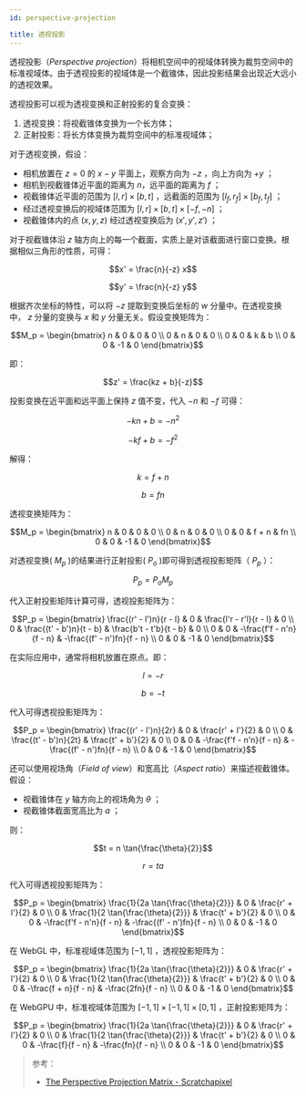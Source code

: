 ```yaml
---
id: perspective-projection

title: 透视投影
---
```


透视投影（_Perspective projection_）将相机空间中的视域体转换为裁剪空间中的标准视域体。由于透视投影的视域体是一个截锥体，因此投影结果会出现近大远小的透视效果。

透视投影可以视为透视变换和正射投影的复合变换：

1. 透视变换：将视截锥体变换为一个长方体；
2. 正射投影：将长方体变换为裁剪空间中的标准视域体；

对于透视变换，假设：

- 相机放置在 $z=0$ 的 $x-y$ 平面上，观察方向为 $-z$ ，向上方向为 $+y$ ；
- 相机到视截锥体近平面的距离为 $n$，远平面的距离为 $f$ ；
- 视截锥体近平面的范围为 $[l, r] \times [b, t]$ ，远截面的范围为 $[l_f, r_f] \times [b_f, t_f]$ ；
- 经过透视变换后的视域体范围为 $[l, r] \times [b, t] \times [-f, -n]$ ；
- 视截锥体内的点 $(x, y, z)$ 经过透视变换后为 $(x', y', z')$ ；

对于视截锥体沿 $z$ 轴方向上的每一个截面，实质上是对该截面进行窗口变换。根据相似三角形的性质，可得：

```math
x' = \frac{n}{-z} x
```

```math
y' = \frac{n}{-z} y
```

根据齐次坐标的特性，可以将 $-z$ 提取到变换后坐标的 $w$ 分量中。在透视变换中， $z$ 分量的变换与 $x$ 和 $y$ 分量无关。假设变换矩阵为：

```math
M_p
=
\begin{bmatrix}
  n & 0 & 0 & 0 \\
  0 & n & 0 & 0 \\
  0 & 0 & k & b \\
  0 & 0 & -1 & 0
\end{bmatrix}
```

即：

```math
z' = \frac{kz + b}{-z}
```

投影变换在近平面和远平面上保持 $z$ 值不变，代入 $-n$ 和 $-f$ 可得：

```math
-kn + b = -n^2
```

```math
-kf + b = -f^2
```

解得：

```math
k = f + n
```

```math
b = fn
```

透视变换矩阵为：

```math
M_p
=
\begin{bmatrix}
  n & 0 & 0 & 0 \\
  0 & n & 0 & 0 \\
  0 & 0 & f + n & fn \\
  0 & 0 & -1 & 0
\end{bmatrix}
```

对透视变换( $M_p$ )的结果进行正射投影( $P_o$ )即可得到透视投影矩阵（ $P_p$ ）：

```math
P_p = P_o M_p
```

代入正射投影矩阵计算可得，透视投影矩阵为：

```math
P_p
=
\begin{bmatrix}
  \frac{(r' - l')n}{r - l} & 0 & \frac{l'r - r'l}{r - l} & 0 \\
  0 & \frac{(t' - b')n}{t - b} & \frac{b't - t'b}{t - b} & 0 \\
  0 & 0 & -\frac{f'f - n'n}{f - n} & -\frac{(f' - n')fn}{f - n} \\
  0 & 0 & -1 & 0
\end{bmatrix}
```

在实际应用中，通常将相机放置在原点。即：

```math
l = -r
```

```math
b = -t
```

代入可得透视投影矩阵为：

```math
P_p
=
\begin{bmatrix}
  \frac{(r' - l')n}{2r} & 0 & \frac{r' + l'}{2} & 0 \\
  0 & \frac{(t' - b')n}{2t} & \frac{t' + b'}{2} & 0 \\
  0 & 0 & -\frac{f'f - n'n}{f - n} & -\frac{(f' - n')fn}{f - n} \\
  0 & 0 & -1 & 0
\end{bmatrix}
```

还可以使用视场角（_Field of view_）和宽高比（_Aspect ratio_）来描述视截锥体。假设：

- 视截锥体在 $y$ 轴方向上的视场角为 $\theta$ ；
- 视截锥体截面宽高比为 $a$ ；

则：

```math
t = n \tan{\frac{\theta}{2}}
```

```math
r = t a
```

代入可得透视投影矩阵为：

```math
P_p
=
\begin{bmatrix}
  \frac{1}{2a \tan{\frac{\theta}{2}}} & 0 & \frac{r' + l'}{2} & 0 \\
  0 & \frac{1}{2 \tan{\frac{\theta}{2}}} & \frac{t' + b'}{2} & 0 \\
  0 & 0 & -\frac{f'f - n'n}{f - n} & -\frac{(f' - n')fn}{f - n} \\
  0 & 0 & -1 & 0
\end{bmatrix}
```

在 WebGL 中，标准视域体范围为 $[-1, 1]$ ，透视投影矩阵为：

```math
P_p
=
\begin{bmatrix}
  \frac{1}{2a \tan{\frac{\theta}{2}}} & 0 & \frac{r' + l'}{2} & 0 \\
  0 & \frac{1}{2 \tan{\frac{\theta}{2}}} & \frac{t' + b'}{2} & 0 \\
  0 & 0 & -\frac{f + n}{f - n} & -\frac{2fn}{f - n} \\
  0 & 0 & -1 & 0
\end{bmatrix}
```

在 WebGPU 中，标准视域体范围为 $[-1, 1] \times [-1, 1] \times [0, 1]$ ，正射投影矩阵为：

```math
P_p
=
\begin{bmatrix}
  \frac{1}{2a \tan{\frac{\theta}{2}}} & 0 & \frac{r' + l'}{2} & 0 \\
  0 & \frac{1}{2 \tan{\frac{\theta}{2}}} & \frac{t' + b'}{2} & 0 \\
  0 & 0 & -\frac{f}{f - n} & -\frac{fn}{f - n} \\
  0 & 0 & -1 & 0
\end{bmatrix}
```

> 参考：
>
> - [The Perspective Projection Matrix - Scratchapixel](https://www.scratchapixel.com/lessons/3d-basic-rendering/perspective-and-orthographic-projection-matrix/opengl-perspective-projection-matrix.html)
